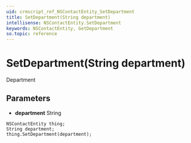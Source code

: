 ```yaml
---
uid: crmscript_ref_NSContactEntity_SetDepartment
title: SetDepartment(String department)
intellisense: NSContactEntity.SetDepartment
keywords: NSContactEntity, GetDepartment
so.topic: reference
---
```


# SetDepartment(String department)

Department

## Parameters

* **department** String

```crmscript
NSContactEntity thing;
String department;
thing.SetDepartment(department);
```

